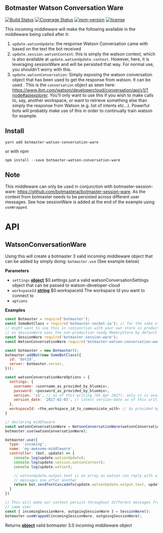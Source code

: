 ## Botmaster Watson Conversation Ware

[![Build Status](https://travis-ci.org/botmasterai/botmaster-watson-conversation-ware.svg?branch=master)](https://travis-ci.org/botmasterai/botmaster-watson-conversation-ware)
[![Coverage Status](https://coveralls.io/repos/github/botmasterai/botmaster-watson-conversation-ware/badge.svg?branch=master)](https://coveralls.io/github/botmasterai/botmaster-watson-conversation-ware?branch=master)
[![npm-version](https://img.shields.io/npm/v/botmaster-watson-conversation-ware.svg)](https://www.npmjs.com/package/botmaster-watson-conversation-ware)
[![license](https://img.shields.io/github/license/mashape/apistatus.svg?maxAge=2592000)](LICENSE)

This incoming middleware will make the following available in the middleware
being called after it:

1.  `update.watsonUpdate`: the response Watson Conversation came with based on the
    text the bot received
2.  `update.session.watsonContext`: this is simply the watson context, which is
    also available at `update.watsonUpdate.context`. However, here, it is leveraging sessionWare and will be persisted that way. For normal use, you shouldn't worry with this.
3.  `update.watsonConversation`: Simply exposing the watson conversation object
    that has been used to get the response from watson. It can be used . This is the
    `conversation` object as seen here: <https://www.ibm.com/watson/developercloud/conversation/api/v1/?node#apiexplorer>.
    You'll only want to use this if you wish to make calls to, say, another
    workspace, or want to retrieve something else than simply the response from
    Watson (e.g. list of intents etc...). Powerful bots will probably make use of
    this in order to continually train watson for example.

## Install

```
yarn add botmaster-watson-conversation-ware
```

or with npm

```
npm install --save botmaster-watson-conversation-ware
```

## Note

This middleware can only be used in conjunction with botmaster-session-ware:
https://github.com/botmasterai/botmaster-session-ware. As the context from
botmaster needs to be persisted across different user messages.
See how sessionWare is added at the end of the example using `useWrapped`.

# API

## WatsonConversationWare

Using this will create a botmaster 3 valid incoming middleware object
that can be added by simply doing: `botmaster.use` (See example below)

**Parameters**

-   `settings` **[object](https://developer.mozilla.org/en-US/docs/Web/JavaScript/Reference/Global_Objects/Object)** $0.settings just a valid watsonConversationSettings
    object that can be passed to watson-developer-cloud
-   `workspaceId` **[string](https://developer.mozilla.org/en-US/docs/Web/JavaScript/Reference/Global_Objects/String)** $0.workspaceId The workspace Id you want to
    connect to
-   `options`  

**Examples**

```javascript
const Botmaster = require('botmaster');
const SomeBotClass = require('botmaster-socket.io'); // for the sake of the example
// might want to use this in conjunction with your own store in production
// as SessionWare uses the non-production ready MemoryStore by default
const SessionWare require('botmaster-session-ware');
const WatsonConversationWare require('botmaster-watson-conversation-ware);

const botmaster = new Botmaster();
botmaster.addBot(new SomeBotClass({
  id: 'botId',
  server: botmaster.server,
}));

const watsonConversationWareOptions = {
  settings: {
    username: <username_as_provided_by_bluemix>,
    password: <password_as_provided_by_bluemix>,
    version: 'v1', // as of this writing (01 Apr 2017), only v1 is available
    version_date: '2017-02-03', // latest version-date as of this writing
  },
  workspaceId: <the_workspace_id_to_communicate_with> // As provided by Watson Conversation
}

// declaring middleware
const watsonConversationWare = WatsonConversationWare(watsonConversationWareOptions);
botmaster.use(watsonConversationWare);

botmaster.use({
  type: 'incoming',
  name: 'my-awesome-middleware',
  controller: (bot, update) => {
    console.log(update.watsonUpdate);
    console.log(update.session.watsonContext);
    console.log(update.watson);

    // watsonUpdate.output.text is an array as watson can reply with a few
    // messages one after another
    return bot.sendTextCascadeTo(update.watsonUpdate.output.text, update,sender,id);
  }
})

// This will make our context persist throughout different messages from the
// same user
const { incomingSessionWare, outgoingSessionWare } = SessionWare();
botmaster.useWrapped(incomingSessionWare, outgoingSessionWare);
```

Returns **[object](https://developer.mozilla.org/en-US/docs/Web/JavaScript/Reference/Global_Objects/Object)** valid botmaster 3.0 incoming middleware object
